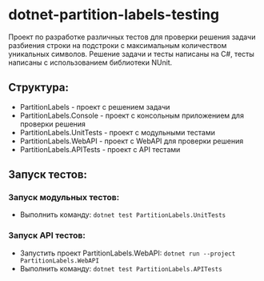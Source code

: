 ﻿# dotnet-partition-labels-testing
Проект по разработке различных тестов для проверки решения задачи разбиения строки на подстроки с максимальным количеством уникальных символов. 
Решение задачи и тесты написаны на C#, тесты написаны с использованием библиотеки NUnit.
## Структура:
- PartitionLabels - проект с решением задачи
- PartitionLabels.Console - проект с консольным приложением для проверки решения
- PartitionLabels.UnitTests - проект с модульными тестами
- PartitionLabels.WebAPI - проект с WebAPI для проверки решения
- PartitionLabels.APITests - проект с API тестами

## Запуск тестов:
### Запуск модульных тестов:
- Выполнить команду: `dotnet test PartitionLabels.UnitTests`
### Запуск API тестов:
- Запустить проект PartitionLabels.WebAPI: `dotnet run --project PartitionLabels.WebAPI`
- Выполнить команду: `dotnet test PartitionLabels.APITests`